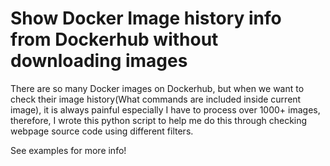 # Show Docker Image history info from Dockerhub without downloading images

There are so many Docker images on Dockerhub, but when we want to check their image history(What commands are included inside current image), it is always painful especially I have to process over 1000+ images, therefore, I wrote this python script to help me do this through checking webpage source code using different filters.

See examples for more info!


